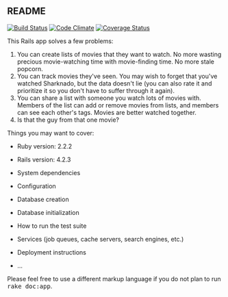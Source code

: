## README

[![Build Status](https://travis-ci.org/mikevallano/tmdb-moviequeue.svg?branch=master)](https://travis-ci.org/mikevallano/tmdb-moviequeue) [![Code Climate](https://codeclimate.com/github/mikevallano/tmdb-moviequeue/badges/gpa.svg)](https://codeclimate.com/github/mikevallano/tmdb-moviequeue) [![Coverage Status](https://coveralls.io/repos/github/mikevallano/tmdb-moviequeue/badge.svg?branch=master)](https://coveralls.io/github/mikevallano/tmdb-moviequeue?branch=master)

This Rails app solves a few problems:
1. You can create lists of movies that they want to watch. No more wasting precious movie-watching time with movie-finding time. No more stale popcorn.
2. You can track movies they've seen. You may wish to forget that you've watched Sharknado, but the data doesn't lie (you can also rate it and prioritize it so you don't have to suffer through it again).
3. You can share a list with someone you watch lots of movies with. Members of the list can add or remove movies from lists, and members can see each other's tags. Movies are better watched together.
4. Is that the guy from that one movie?

Things you may want to cover:

* Ruby version: 2.2.2

* Rails version: 4.2.3

* System dependencies

* Configuration

* Database creation

* Database initialization

* How to run the test suite

* Services (job queues, cache servers, search engines, etc.)

* Deployment instructions

* ...


Please feel free to use a different markup language if you do not plan to run
<tt>rake doc:app</tt>.
